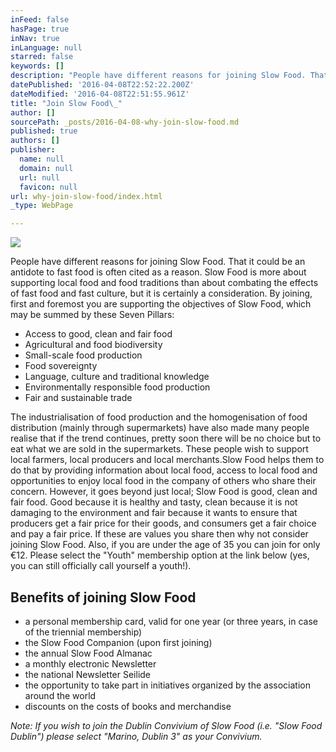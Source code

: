 ```yaml
---
inFeed: false
hasPage: true
inNav: true
inLanguage: null
starred: false
keywords: []
description: "People have different reasons for joining Slow Food. That it could be an antidote to fast food is often cited as a reason. Slow Food is more about supporting local food and food traditions than about combating the effects of fast food and fast culture, but it is certainly a consideration.\n\nBy joining, first and foremost you are supporting the objectives of Slow Food, which may be summed by these Seven Pillars:\_"
datePublished: '2016-04-08T22:52:22.200Z'
dateModified: '2016-04-08T22:51:55.961Z'
title: "Join Slow Food\_"
author: []
sourcePath: _posts/2016-04-08-why-join-slow-food.md
published: true
authors: []
publisher:
  name: null
  domain: null
  url: null
  favicon: null
url: why-join-slow-food/index.html
_type: WebPage

---
```

![](https://the-grid-user-content.s3-us-west-2.amazonaws.com/c530aea3-ba45-44b2-a211-ace1479f4e0c.jpg)

People have different reasons for joining Slow Food. That it could be an antidote to fast food is often cited as a reason. Slow Food is more about supporting local food and food traditions than about combating the effects of fast food and fast culture, but it is certainly a consideration.
By joining, first and foremost you are supporting the objectives of Slow Food, which may be summed by these Seven Pillars: 

* Access to good, clean and fair food 
* Agricultural and food biodiversity 
* Small-scale food production 
* Food sovereignty 
* Language, culture and traditional knowledge 
* Environmentally responsible food production 
* Fair and sustainable trade 

The industrialisation of food production and the homogenisation of food distribution (mainly through supermarkets) have also made many people realise that if the trend continues, pretty soon there will be no choice but to eat what we are sold in the supermarkets. These people wish to support local farmers, local producers and local merchants.Slow Food helps them to do that by providing information about local food, access to local food and opportunities to enjoy local food in the company of others who share their concern.
However, it goes beyond just local; Slow Food is good, clean and fair food. Good because it is healthy and tasty, clean because it is not damaging to the environment and fair because it wants to ensure that producers get a fair price for their goods, and consumers get a fair choice and pay a fair price. If these are values you share then why not consider joining Slow Food.
Also, if you are under the age of 35 you can join for only €12\. Please select the "Youth" membership option at the link below (yes, you can still officially call yourself a youth!). 

## Benefits of joining Slow Food 

* a personal membership card, valid for one year (or three years, in case of the triennial membership) 
* the Slow Food Companion (upon first joining) 
* the annual Slow Food Almanac 
* a monthly electronic Newsletter 
* the national Newsletter Seilide 
* the opportunity to take part in initiatives organized by the association around the world 
* discounts on the costs of books and merchandise 

_Note: If you wish to join the Dublin Convivium of Slow Food (i.e. "Slow Food Dublin") please select "Marino, Dublin 3" as your Convivium._